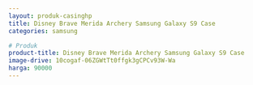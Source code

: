 ```yaml
---
layout: produk-casinghp
title: Disney Brave Merida Archery Samsung Galaxy S9 Case
categories: samsung

# Produk
product-title: Disney Brave Merida Archery Samsung Galaxy S9 Case
image-drive: 10cogaf-06ZGWtTt0ffgk3gCPCv93W-Wa
harga: 90000
---
```

